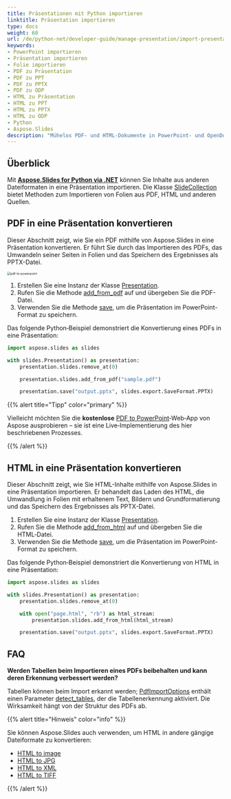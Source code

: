 ```yaml
---
title: Präsentationen mit Python importieren
linktitle: Präsentation importieren
type: docs
weight: 60
url: /de/python-net/developer-guide/manage-presentation/import-presentation/
keywords:
- PowerPoint importieren
- Präsentation importieren
- Folie importieren
- PDF zu Präsentation
- PDF zu PPT
- PDF zu PPTX
- PDF zu ODP
- HTML zu Präsentation
- HTML zu PPT
- HTML zu PPTX
- HTML zu ODP
- Python
- Aspose.Slides
description: "Mühelos PDF- und HTML-Dokumente in PowerPoint- und OpenDocument-Präsentationen in Python mit Aspose.Slides importieren für nahtlose, leistungsstarke Folienverarbeitung."
---
```


## **Überblick**

Mit [**Aspose.Slides for Python via .NET**](https://products.aspose.com/slides/python-net/) können Sie Inhalte aus anderen Dateiformaten in eine Präsentation importieren. Die Klasse [SlideCollection](https://reference.aspose.com/slides/python-net/aspose.slides/slidecollection/) bietet Methoden zum Importieren von Folien aus PDF, HTML und anderen Quellen.

## **PDF in eine Präsentation konvertieren**

Dieser Abschnitt zeigt, wie Sie ein PDF mithilfe von Aspose.Slides in eine Präsentation konvertieren. Er führt Sie durch das Importieren des PDFs, das Umwandeln seiner Seiten in Folien und das Speichern des Ergebnisses als PPTX-Datei.

<img src="pdf-to-powerpoint.png" alt="pdf-to-powerpoint" style="zoom:50%;" />

1. Erstellen Sie eine Instanz der Klasse [Presentation](https://reference.aspose.com/slides/python-net/aspose.slides/presentation/).
2. Rufen Sie die Methode [add_from_pdf](https://reference.aspose.com/slides/python-net/aspose.slides/slidecollection/add_from_pdf/) auf und übergeben Sie die PDF-Datei.
3. Verwenden Sie die Methode [save](https://reference.aspose.com/slides/python-net/aspose.slides/presentation/save/), um die Präsentation im PowerPoint-Format zu speichern.

Das folgende Python‑Beispiel demonstriert die Konvertierung eines PDFs in eine Präsentation:

```py
import aspose.slides as slides

with slides.Presentation() as presentation:
    presentation.slides.remove_at(0)

    presentation.slides.add_from_pdf("sample.pdf")

    presentation.save("output.pptx", slides.export.SaveFormat.PPTX)
```

{{% alert  title="Tipp" color="primary" %}}

Vielleicht möchten Sie die **kostenlose** [PDF to PowerPoint](https://products.aspose.app/slides/import/pdf-to-powerpoint)‑Web‑App von Aspose ausprobieren – sie ist eine Live‑Implementierung des hier beschriebenen Prozesses.

{{% /alert %}}

## **HTML in eine Präsentation konvertieren**

Dieser Abschnitt zeigt, wie Sie HTML-Inhalte mithilfe von Aspose.Slides in eine Präsentation importieren. Er behandelt das Laden des HTML, die Umwandlung in Folien mit erhaltenem Text, Bildern und Grundformatierung und das Speichern des Ergebnisses als PPTX-Datei.

1. Erstellen Sie eine Instanz der Klasse [Presentation](https://reference.aspose.com/slides/python-net/aspose.slides/presentation/).
2. Rufen Sie die Methode [add_from_html](https://reference.aspose.com/slides/python-net/aspose.slides/slidecollection/add_from_html/) auf und übergeben Sie die HTML‑Datei.
3. Verwenden Sie die Methode [save](https://reference.aspose.com/slides/python-net/aspose.slides/presentation/save/), um die Präsentation im PowerPoint-Format zu speichern.

Das folgende Python‑Beispiel demonstriert die Konvertierung von HTML in eine Präsentation:

```python
import aspose.slides as slides

with slides.Presentation() as presentation:
    presentation.slides.remove_at(0)

    with open("page.html", "rb") as html_stream:
        presentation.slides.add_from_html(html_stream)

    presentation.save("output.pptx", slides.export.SaveFormat.PPTX)
```

## **FAQ**

**Werden Tabellen beim Importieren eines PDFs beibehalten und kann deren Erkennung verbessert werden?**

Tabellen können beim Import erkannt werden; [PdfImportOptions](https://reference.aspose.com/slides/python-net/aspose.slides.importing/pdfimportoptions/) enthält einen Parameter [detect_tables](https://reference.aspose.com/slides/python-net/aspose.slides.importing/pdfimportoptions/detect_tables/), der die Tabellenerkennung aktiviert. Die Wirksamkeit hängt von der Struktur des PDFs ab.

{{% alert title="Hinweis" color="info" %}}

Sie können Aspose.Slides auch verwenden, um HTML in andere gängige Dateiformate zu konvertieren:

* [HTML to image](https://products.aspose.com/slides/python-net/conversion/html-to-image/)
* [HTML to JPG](https://products.aspose.com/slides/python-net/conversion/html-to-jpg/)
* [HTML to XML](https://products.aspose.com/slides/python-net/conversion/html-to-xml/)
* [HTML to TIFF](https://products.aspose.com/slides/python-net/conversion/html-to-tiff/)

{{% /alert %}}